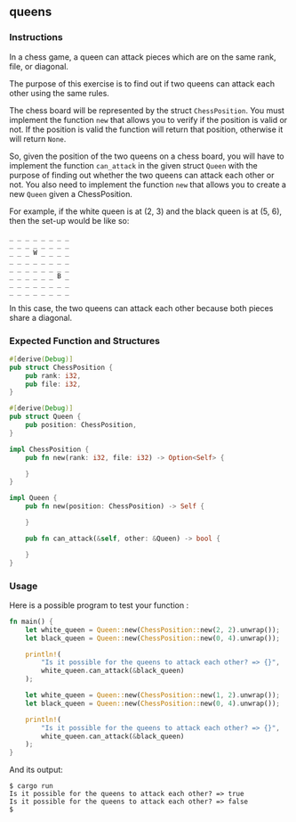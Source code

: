 ## queens

### Instructions

In a chess game, a queen can attack pieces which are on the same rank, file, or diagonal.

The purpose of this exercise is to find out if two queens can attack each other using the same rules.

The chess board will be represented by the struct `ChessPosition`. You must implement the function `new` 
that allows you to verify if the position is valid or not. If the position is valid the function will return that 
position, otherwise it will return `None`.

So, given the position of the two queens on a chess board, you will have to
implement the function `can_attack` in the given struct `Queen` with
the purpose of finding out whether the two queens can attack each other or not. You also need to implement the function `new` 
that allows you to create a new `Queen` given a ChessPosition.

For example, if the white queen is at (2, 3) and the black queen is at (5, 6),
then the set-up would be like so:

```
_ _ _ _ _ _ _ _
_ _ _ _ _ _ _ _
_ _ _ W _ _ _ _
_ _ _ _ _ _ _ _
_ _ _ _ _ _ _ _
_ _ _ _ _ _ B _
_ _ _ _ _ _ _ _
_ _ _ _ _ _ _ _
```

In this case, the two queens can attack each other because both pieces share a diagonal.

### Expected Function and Structures

```rust
#[derive(Debug)]
pub struct ChessPosition {
    pub rank: i32,
    pub file: i32,
}

#[derive(Debug)]
pub struct Queen {
    pub position: ChessPosition,
}

impl ChessPosition {
    pub fn new(rank: i32, file: i32) -> Option<Self> {

    }
}

impl Queen {
    pub fn new(position: ChessPosition) -> Self {

    }

    pub fn can_attack(&self, other: &Queen) -> bool {

    }
}
```

### Usage

Here is a possible program to test your function :

```rust
fn main() {
    let white_queen = Queen::new(ChessPosition::new(2, 2).unwrap());
    let black_queen = Queen::new(ChessPosition::new(0, 4).unwrap());

    println!(
        "Is it possible for the queens to attack each other? => {}",
        white_queen.can_attack(&black_queen)
    );

    let white_queen = Queen::new(ChessPosition::new(1, 2).unwrap());
    let black_queen = Queen::new(ChessPosition::new(0, 4).unwrap());

    println!(
        "Is it possible for the queens to attack each other? => {}",
        white_queen.can_attack(&black_queen)
    );
}
```

And its output:

```console
$ cargo run
Is it possible for the queens to attack each other? => true
Is it possible for the queens to attack each other? => false
$
```

